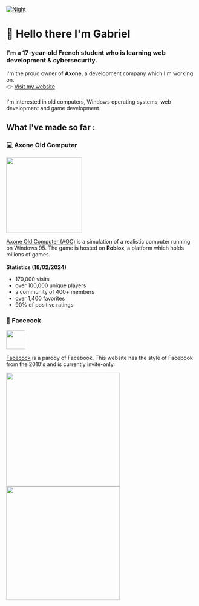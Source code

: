 [![Night](https://axonedev.fr/content/img/night_logo.webp)](https://axonedev.fr)

# 👋 Hello there I'm Gabriel 
### I'm a 17-year-old French student who is learning web development & cybersecurity.

I'm the proud owner of **Axone**, a development company which I'm working on.
<br>
👉 [Visit my website](https://axonedev.fr)
<br><br>
I'm interested in old computers, Windows operating systems, web development and game development.

## What I've made so far :

### 💻 Axone Old Computer
<img src="https://tr.rbxcdn.com/8aedda45c556781f23d682cc7dbaa032/768/432/Image/Png" height="200">

[Axone Old Computer (AOC)](https://www.roblox.com/games/10717448740/Axone-Old-Computer-WINDOWS-95-V1-2-6) is a simulation of a realistic computer running on Windows 95. The game is hosted on **Roblox**, a platform which holds milions of games.
<br><br>
**Statistics (18/02/2024)**
- 170,000 visits
- over 100,000 unique players
- a community of 400+ members
- over 1,400 favorites
- 90% of positive ratings

### 🐓 Facecock
<a href="http://thefacecock.me"><img src="https://axonedev.fr/facecock/private/images/facecock.png" height="50"></a>

[Facecock](http://thefacecock.me) is a parody of Facebook. This website has the style of Facebook from the 2010's and is currently invite-only.

<img src="https://github.com/YourLocalMusk/YourLocalMusk/assets/81581473/0090164e-4f03-4409-8036-b11bc673a7bf" height="300">
<img src="https://github.com/YourLocalMusk/YourLocalMusk/assets/81581473/dc89ba8f-1bf9-4bd0-b5e1-8f7c9a15c5ff" height="300">

